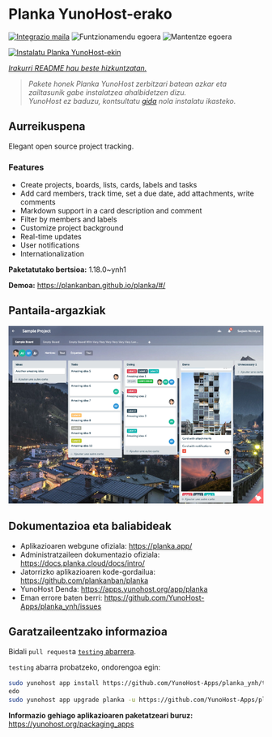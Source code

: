 <!--
Ohart ongi: README hau automatikoki sortu da <https://github.com/YunoHost/apps/tree/master/tools/readme_generator>ri esker
EZ editatu eskuz.
-->

# Planka YunoHost-erako

[![Integrazio maila](https://dash.yunohost.org/integration/planka.svg)](https://dash.yunohost.org/appci/app/planka) ![Funtzionamendu egoera](https://ci-apps.yunohost.org/ci/badges/planka.status.svg) ![Mantentze egoera](https://ci-apps.yunohost.org/ci/badges/planka.maintain.svg)

[![Instalatu Planka YunoHost-ekin](https://install-app.yunohost.org/install-with-yunohost.svg)](https://install-app.yunohost.org/?app=planka)

*[Irakurri README hau beste hizkuntzatan.](./ALL_README.md)*

> *Pakete honek Planka YunoHost zerbitzari batean azkar eta zailtasunik gabe instalatzea ahalbidetzen dizu.*  
> *YunoHost ez baduzu, kontsultatu [gida](https://yunohost.org/install) nola instalatu ikasteko.*

## Aurreikuspena

Elegant open source project tracking.

### Features

- Create projects, boards, lists, cards, labels and tasks
- Add card members, track time, set a due date, add attachments, write comments
- Markdown support in a card description and comment
- Filter by members and labels
- Customize project background
- Real-time updates
- User notifications
- Internationalization


**Paketatutako bertsioa:** 1.18.0~ynh1

**Demoa:** <https://plankanban.github.io/planka/#/>

## Pantaila-argazkiak

![Planka(r)en pantaila-argazkia](./doc/screenshots/screenshot.png)

## Dokumentazioa eta baliabideak

- Aplikazioaren webgune ofiziala: <https://planka.app/>
- Administratzaileen dokumentazio ofiziala: <https://docs.planka.cloud/docs/intro/>
- Jatorrizko aplikazioaren kode-gordailua: <https://github.com/plankanban/planka>
- YunoHost Denda: <https://apps.yunohost.org/app/planka>
- Eman errore baten berri: <https://github.com/YunoHost-Apps/planka_ynh/issues>

## Garatzaileentzako informazioa

Bidali `pull request`a [`testing` abarrera](https://github.com/YunoHost-Apps/planka_ynh/tree/testing).

`testing` abarra probatzeko, ondorengoa egin:

```bash
sudo yunohost app install https://github.com/YunoHost-Apps/planka_ynh/tree/testing --debug
edo
sudo yunohost app upgrade planka -u https://github.com/YunoHost-Apps/planka_ynh/tree/testing --debug
```

**Informazio gehiago aplikazioaren paketatzeari buruz:** <https://yunohost.org/packaging_apps>
